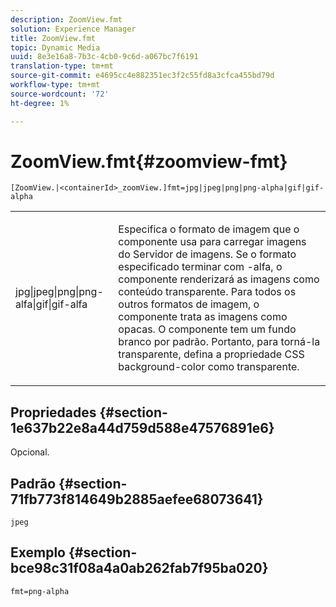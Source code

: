 ```yaml
---
description: ZoomView.fmt
solution: Experience Manager
title: ZoomView.fmt
topic: Dynamic Media
uuid: 8e3e16a8-7b3c-4cb0-9c6d-a067bc7f6191
translation-type: tm+mt
source-git-commit: e4695cc4e882351ec3f2c55fd8a3cfca455bd79d
workflow-type: tm+mt
source-wordcount: '72'
ht-degree: 1%

---
```



# ZoomView.fmt{#zoomview-fmt}

`[ZoomView.|<containerId>_zoomView.]fmt=jpg|jpeg|png|png-alpha|gif|gif-alpha`

<table id="table_441553CD34C94A58A9D7CBF772DEDDB6"> 
 <tbody> 
  <tr> 
   <td colname="col1"> <p> <span class="codeph"> jpg|jpeg|png|png-alfa|gif|gif-alfa</span> </p> </td> 
   <td colname="col2"> <p> Especifica o formato de imagem que o componente usa para carregar imagens do Servidor de imagens. Se o formato especificado terminar com <span class="codeph"> -alfa</span>, o componente renderizará as imagens como conteúdo transparente. Para todos os outros formatos de imagem, o componente trata as imagens como opacas. O componente tem um fundo branco por padrão. Portanto, para torná-la transparente, defina a propriedade CSS <span class="codeph"> background-color</span> como <span class="codeph"> transparente</span>. </p> </td> 
  </tr> 
 </tbody> 
</table>

## Propriedades {#section-1e637b22e8a44d759d588e47576891e6}

Opcional.

## Padrão {#section-71fb773f814649b2885aefee68073641}

`jpeg`

## Exemplo {#section-bce98c31f08a4a0ab262fab7f95ba020}

`fmt=png-alpha`
